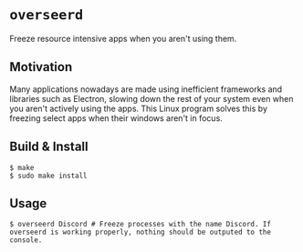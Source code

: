 # `overseerd`

Freeze resource intensive apps when you aren't using them.

## Motivation

Many applications nowadays are made using inefficient frameworks and libraries such as Electron, slowing down the rest of your system even when you aren't actively using the apps. This Linux program solves this by freezing select apps when their windows aren't in focus.

## Build & Install

```
$ make
$ sudo make install
```

## Usage

```
$ overseerd Discord # Freeze processes with the name Discord. If overseerd is working properly, nothing should be outputed to the console.
```